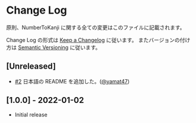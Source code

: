 # Change Log
原則、NumberToKanji に関する全ての変更はこのファイルに記載されます。

Change Log の形式は [Keep a Changelog](http://keepachangelog.com/) に従います。
またバージョンの付け方は [Semantic Versioning](https://semver.org/) に従います。

## [Unreleased]

- [#2](https://github.com/yamat47/number_to_kanji/pull/2) 日本語の README を追加した。([@yamat47](https://github.com/yamat47))

## [1.0.0] - 2022-01-02

- Initial release
